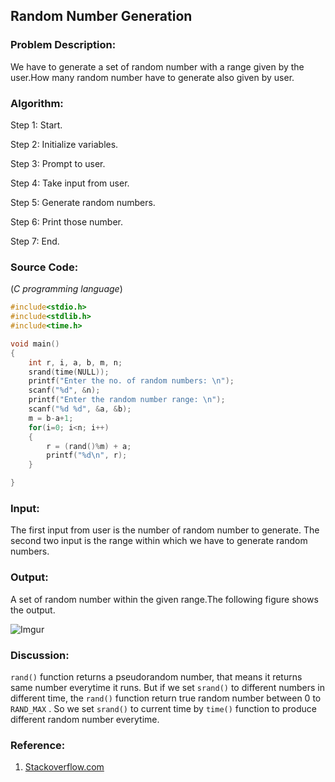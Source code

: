 ## Random Number Generation

### Problem Description: 
We have to generate a set of random number with a range given by 
the user.How many random number have to generate also given by user.
	
### Algorithm:
Step 1: Start.

Step 2: Initialize variables.

Step 3: Prompt to user.

Step 4: Take input from user.

Step 5: Generate random numbers.

Step 6: Print those number.

Step 7: End.

### Source Code: 
(*C programming language*)
```c
#include<stdio.h>
#include<stdlib.h>
#include<time.h>

void main()
{
    int r, i, a, b, m, n;
    srand(time(NULL));
    printf("Enter the no. of random numbers: \n");
    scanf("%d", &n);
    printf("Enter the random number range: \n");
    scanf("%d %d", &a, &b);
    m = b-a+1;
    for(i=0; i<n; i++)
    {
        r = (rand()%m) + a;
        printf("%d\n", r);
    }

}
```

### Input:
The first input from user is the number of random number to generate.
The second two input is the range within which we have to generate random numbers.

### Output:
A set of random number within the given range.The following figure shows the output. 

![Imgur](http://i.imgur.com/hndDhN6.png)

### Discussion: 
`rand()` function returns a pseudorandom number, that means it returns same number everytime it runs. 
But if we set `srand()` to different numbers in different time, the `rand()` function return true random number
between 0 to `RAND_MAX` . So we set `srand()` to current time by `time()` function to produce different random number 
everytime. 

### Reference: 
1. [Stackoverflow.com](http://stackoverflow.com/questions/18254325/random-number-generator-in-c)
